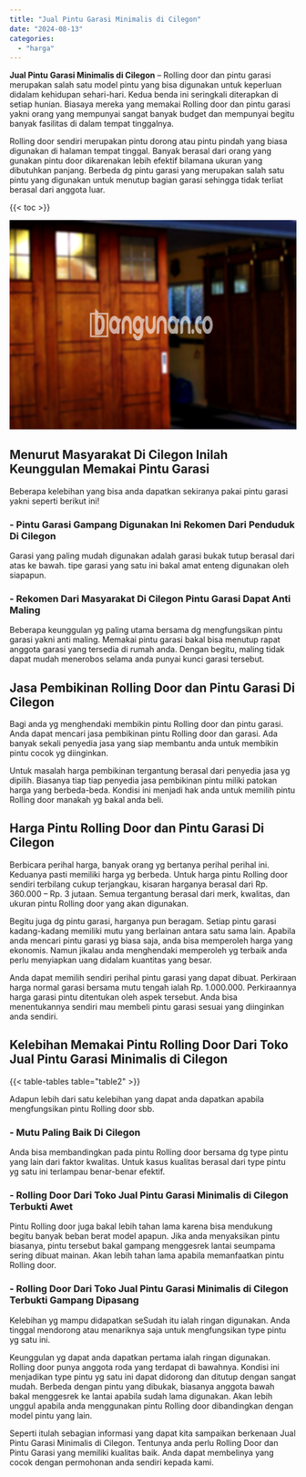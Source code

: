 ```yaml
---
title: "Jual Pintu Garasi Minimalis di Cilegon"
date: "2024-08-13"
categories: 
  - "harga"
---
```


**Jual Pintu Garasi Minimalis di Cilegon** – Rolling door dan pintu garasi merupakan salah satu model pintu yang bisa digunakan untuk keperluan didalam kehidupan sehari-hari. Kedua benda ini seringkali diterapkan di setiap hunian. Biasaya mereka yang memakai Rolling door dan pintu garasi yakni orang yang mempunyai sangat banyak budget dan mempunyai begitu banyak fasilitas di dalam tempat tinggalnya.

Rolling door sendiri merupakan pintu dorong atau pintu pindah yang biasa digunakan di halaman tempat tinggal. Banyak berasal dari orang yang gunakan pintu door dikarenakan lebih efektif bilamana ukuran yang dibutuhkan panjang. Berbeda dg pintu garasi yang merupakan salah satu pintu yang digunakan untuk menutup bagian garasi sehingga tidak terliat berasal dari anggota luar.

{{< toc >}}

![Jual Pintu Garasi Minimalis di Cilegon](/images/pintu-garasi-24.png)

## Menurut Masyarakat Di Cilegon Inilah Keunggulan Memakai Pintu Garasi

Beberapa kelebihan yang bisa anda dapatkan sekiranya pakai pintu garasi yakni seperti berikut ini!

### \- Pintu Garasi Gampang Digunakan Ini Rekomen Dari Penduduk Di Cilegon

Garasi yang paling mudah digunakan adalah garasi bukak tutup berasal dari atas ke bawah. tipe garasi yang satu ini bakal amat enteng digunakan oleh siapapun.

### \- Rekomen Dari Masyarakat Di Cilegon Pintu Garasi Dapat Anti Maling

Beberapa keunggulan yg paling utama bersama dg mengfungsikan pintu garasi yakni anti maling. Memakai pintu garasi bakal bisa menutup rapat anggota garasi yang tersedia di rumah anda. Dengan begitu, maling tidak dapat mudah menerobos selama anda punyai kunci garasi tersebut.

## Jasa Pembikinan Rolling Door dan Pintu Garasi Di Cilegon

Bagi anda yg menghendaki membikin pintu Rolling door dan pintu garasi. Anda dapat mencari jasa pembikinan pintu Rolling door dan garasi. Ada banyak sekali penyedia jasa yang siap membantu anda untuk membikin pintu cocok yg diinginkan.

Untuk masalah harga pembikinan tergantung berasal dari penyedia jasa yg dipilih. Biasanya tiap tiap penyedia jasa pembikinan pintu miliki patokan harga yang berbeda-beda. Kondisi ini menjadi hak anda untuk memilih pintu Rolling door manakah yg bakal anda beli.

## Harga Pintu Rolling Door dan Pintu Garasi Di Cilegon

Berbicara perihal harga, banyak orang yg bertanya perihal perihal ini. Keduanya pasti memiliki harga yg berbeda. Untuk harga pintu Rolling door sendiri terbilang cukup terjangkau, kisaran harganya berasal dari Rp. 360.000 – Rp. 3 jutaan. Semua tergantung berasal dari merk, kwalitas, dan ukuran pintu Rolling door yang akan digunakan.

Begitu juga dg pintu garasi, harganya pun beragam. Setiap pintu garasi kadang-kadang memiliki mutu yang berlainan antara satu sama lain. Apabila anda mencari pintu garasi yg biasa saja, anda bisa memperoleh harga yang ekonomis. Namun jikalau anda menghendaki memperoleh yg terbaik anda perlu menyiapkan uang didalam kuantitas yang besar.

Anda dapat memilih sendiri perihal pintu garasi yang dapat dibuat. Perkiraan harga normal garasi bersama mutu tengah ialah Rp. 1.000.000. Perkiraannya harga garasi pintu ditentukan oleh aspek tersebut. Anda bisa menentukannya sendiri mau membeli pintu garasi sesuai yang diinginkan anda sendiri.

## Kelebihan Memakai Pintu Rolling Door Dari Toko Jual Pintu Garasi Minimalis di Cilegon

{{< table-tables table="table2" >}}

Adapun lebih dari satu kelebihan yang dapat anda dapatkan apabila mengfungsikan pintu Rolling door sbb.

### \- Mutu Paling Baik Di Cilegon

Anda bisa membandingkan pada pintu Rolling door bersama dg type pintu yang lain dari faktor kwalitas. Untuk kasus kualitas berasal dari type pintu yg satu ini terlampau benar-benar efektif.

### \- Rolling Door Dari Toko Jual Pintu Garasi Minimalis di Cilegon Terbukti Awet

Pintu Rolling door juga bakal lebih tahan lama karena bisa mendukung begitu banyak beban berat model apapun. Jika anda menyaksikan pintu biasanya, pintu tersebut bakal gampang menggesrek lantai seumpama sering dibuat mainan. Akan lebih tahan lama apabila memanfaatkan pintu Rolling door.

### \- Rolling Door Dari Toko Jual Pintu Garasi Minimalis di Cilegon Terbukti Gampang Dipasang

Kelebihan yg mampu didapatkan seSudah itu ialah ringan digunakan. Anda tinggal mendorong atau menariknya saja untuk mengfungsikan type pintu yg satu ini.

Keunggulan yg dapat anda dapatkan pertama ialah ringan digunakan. Rolling door punya anggota roda yang terdapat di bawahnya. Kondisi ini menjadikan type pintu yg satu ini dapat didorong dan ditutup dengan sangat mudah. Berbeda dengan pintu yang dibukak, biasanya anggota bawah bakal menggesrek ke lantai apabila sudah lama digunakan. Akan lebih unggul apabila anda menggunakan pintu Rolling door dibandingkan dengan model pintu yang lain.

Seperti itulah sebagian informasi yang dapat kita sampaikan berkenaan Jual Pintu Garasi Minimalis di Cilegon. Tentunya anda perlu Rolling Door dan Pintu Garasi yang memiliki kualitas baik. Anda dapat membelinya yang cocok dengan permohonan anda sendiri kepada kami.
